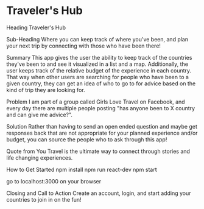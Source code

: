 # Traveler's Hub

Heading
Traveler's Hub

Sub-Heading
Where you can keep track of where you've been, and plan your next trip by connecting with those who have been there!

Summary
This app gives the user the ability to keep track of the countries they've been to and see it visualized in a list and a map. Additionally, the user keeps track of the relative budget of the experience in each country. That way when other users are searching for people who have been to a given country, they can get an idea of who to go to for advice based on the kind of trip they are looking for.

Problem
I am part of a group called Girls Love Travel on Facebook, and every day there are multiple people posting "has anyone been to X country and can give me advice?".

Solution
Rather than having to send an open ended question and maybe get responses back that are not appropriate for your planned experience and/or budget, you can source the people who to ask through this app!

Quote from You
Travel is the ultimate way to connect through stories and life changing experiences.

How to Get Started
npm install
npm run react-dev
npm start

go to localhost:3000 on your browser

Closing and Call to Action
Create an account, login, and start adding your countries to join in on the fun!